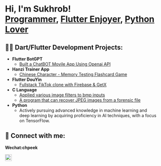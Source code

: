 <h1>Hi, I'm Sukhrob! <br/><a href="https://github.com/luckincoder">Programmer</a>, <a href="https://www.linkedin.com/in/www.linkedin.com/in/sukhrob-sabirdinov/">Flutter Enjoyer</a>, <a href="https://github.com/luckincoder">Python Lover</a></h1>

<h2>👨‍💻 Dart/Flutter Development Projects:</h2>

- <b>Flutter BotGPT</b>
  - [Built a ChatBOT Movile App Using Openai API](https://github.com/luckincoder/)
- <b>Hanzi Trainer App</b>
  - [Chinese Character - Memory Testing Flashcard Game](https://github.com/luckincoder/)
- <b>Flutter DouYin</b>
  - [Fullstack TikTok clone with Firebase & GetX](https://github.com/luckincoder/)
- <b>C Language</b>
  - [Applied various image filters to bmp inputs](https://github.com/luckincoder/EncrypterPOC)
  - [A program that can recover JPEG images from a forensic file](https://github.com/luckincoder/DecrypterPOC)
- <b>Python</b>
  - Actively pursuing advanced knowledge in machine learning and deep learning by acquiring proficiency in AI techniques, with a focus on TensorFlow.

<h2> 🤳 Connect with me:</h2>

<b>Wechat:chpeek</b>

[<img align="left" alt="SukhrobSabirddinov | LinkedIn" width="22px" src="https://cdn.jsdelivr.net/npm/simple-icons@v3/icons/linkedin.svg" />][linkedin]

[linkedin]: www.linkedin.com/in/sukhrob-sabirdinov

<!--
**joshmadakor1/joshmadakor1** is a ✨ _special_ ✨ repository because its `README.md` (this file) appears on your GitHub profile.

Here are some ideas to get you started:

- 🔭 I’m currently working on ...
- 🌱 I’m currently learning ...
- 👯 I’m looking to collaborate on ...
- 🤔 I’m looking for help with ...
- 💬 Ask me about ...
- 📫 How to reach me: ...
- 😄 Pronouns: ...
- ⚡ Fun fact: ...
-->
